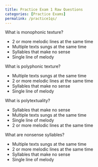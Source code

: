 ```yaml
---
title: Practice Exam 1 Raw Questions
categories: [Practice Exams]
permalink: /practice1qs/
---
```


What is monophonic texture?

- 2 or more melodic lines at the same time
- Multiple texts sungs at the same time
- Syllables that make no sense
- Single line of melody

What is polyphonic texture?

- Multiple texts sungs at the same time
- 2 or more melodic lines at the same time
- Syllables that make no sense
- Single line of melody

What is polytextuality?

- Syllables that make no sense
- Multiple texts sungs at the same time
- Single line of melody
- 2 or more melodic lines at the same time

What are nonsense syllables?

- Multiple texts sungs at the same time
- 2 or more melodic lines at the same time
- Syllables that make no sense
- Single line of melody

